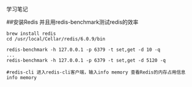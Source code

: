 学习笔记

##安装Redis 并且用redis-benchmark测试redis的效率
```
brew install redis
cd /usr/local/Cellar/redis/6.0.9/bin

redis-benchmark -h 127.0.0.1 -p 6379 -t set,get -d 10 -q
...
redis-benchmark -h 127.0.0.1 -p 6379 -t set,get -d 5120 -q

#redis-cli 进入redis-cli客户端，输入info memory 查看Redis的内存占用信息
info memory
```